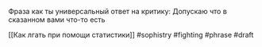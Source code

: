 Фраза как ты универсальный ответ на критику: Допускаю что в сказанном вами что-то есть

[[Как лгать при помощи статистики]]
#sophistry #fighting #phrase 
#draft